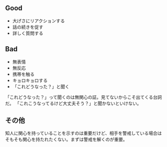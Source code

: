 ## Good

- 大げさにリアクションする
- 話の続きを促す
- 詳しく質問する

## Bad

- 無表情
- 無反応
- 携帯を触る
- キョロキョロする
- 「これどうなった？」と聞く

「これどうなった？」って聞くのは無関心の証。見てないからこそ出てくる台詞だ。
「これこうなってるけど大丈夫そう？」と聞かないといけない。

## その他

知人に関心を持っていることを示すのは重要だけど、相手を警戒している場合はそもそも関心を持たれたくない。まずは警戒を解くのが重要。
